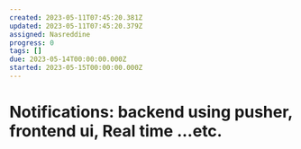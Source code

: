 ```yaml
---
created: 2023-05-11T07:45:20.381Z
updated: 2023-05-11T07:45:20.379Z
assigned: Nasreddine
progress: 0
tags: []
due: 2023-05-14T00:00:00.000Z
started: 2023-05-15T00:00:00.000Z
---
```


# Notifications: backend using pusher, frontend ui, Real time ...etc.
